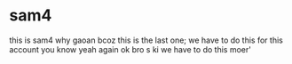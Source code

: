 # sam4
this is sam4
why gaoan
bcoz this is the last one;
we have to do this
for this account you know 
yeah again
ok bro s ki 
we have to do this moer'
